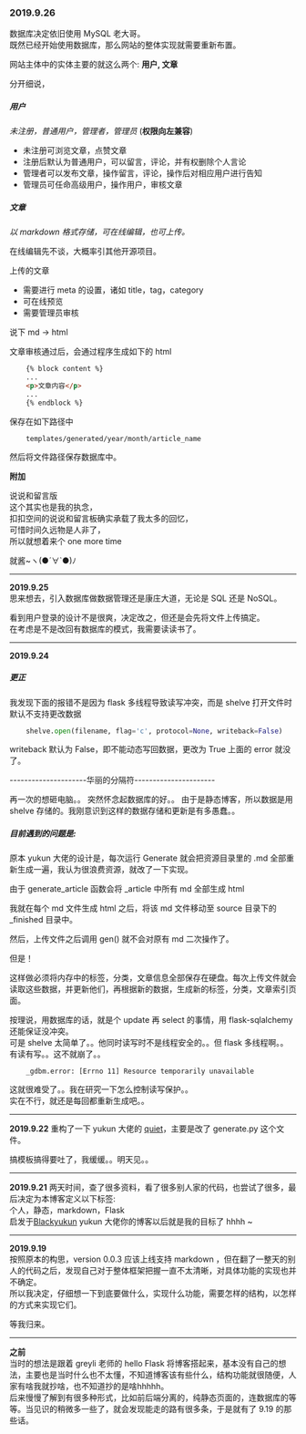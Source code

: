 ### 2019.9.26
数据库决定依旧使用 MySQL 老大哥。  
既然已经开始使用数据库，那么网站的整体实现就需要重新布置。  

网站主体中的实体主要的就这么两个:   **用户, 文章**

分开细说，

##### 用户


_未注册，普通用户，管理者，管理员_  (**权限向左兼容**)  
  
- 未注册可浏览文章，点赞文章
- 注册后默认为普通用户，可以留言，评论，并有权删除个人言论
- 管理者可以发布文章，操作留言，评论，操作后对相应用户进行告知
- 管理员可任命高级用户，操作用户，审核文章

##### 文章
_以 markdown 格式存储，可在线编辑，也可上传。_  

在线编辑先不谈，大概率引其他开源项目。  

上传的文章
- 需要进行 meta 的设置，诸如 title，tag，category
- 可在线预览
- 需要管理员审核

说下 md -> html  

文章审核通过后，会通过程序生成如下的 html
```html
    {% block content %}
    ...
    <p>文章内容</p>
    ...
    {% endblock %}
```
保存在如下路径中
```
    templates/generated/year/month/article_name
```
然后将文件路径保存数据库中。

**附加**  

说说和留言版  
这个其实也是我的执念，  
扣扣空间的说说和留言板确实承载了我太多的回忆，  
可惜时间久远物是人非了，  
所以就想着来个 one more time  
  
就酱~ヽ(●´∀`●)ﾉ

---

**2019.9.25**  
思来想去，引入数据库做数据管理还是康庄大道，无论是 SQL 还是 NoSQL。  

看到用户登录的设计不是很爽，决定改之，但还是会先将文件上传搞定。  
在考虑是不是改回有数据库的模式，我需要读读书了。  

---

**2019.9.24**

##### 更正
我发现下面的报错不是因为 flask 多线程导致读写冲突，而是 shelve 打开文件时默认不支持更改数据
```Python
    shelve.open(filename, flag='c', protocol=None, writeback=False)
```

writeback 默认为 False，即不能动态写回数据，更改为 True 上面的 error 就没了。  

---------------------华丽的分隔符----------------------  

再一次的想砸电脑。。
突然怀念起数据库的好。。
由于是静态博客，所以数据是用 shelve 存储的。我刚意识到这样的数据存储和更新是有多愚蠢。。 

##### 目前遇到的问题是: 
原本 yukun 大佬的设计是，每次运行 Generate 就会把资源目录里的 .md 全部重新生成一遍，我认为很浪费资源，就改了一下实现。  
  
由于 generate_article 函数会将 _article 中所有 md 全部生成 html  
  
我就在每个 md 文件生成 html 之后，将该 md 文件移动至 source 目录下的 _finished 目录中。  
  
然后，上传文件之后调用 gen() 就不会对原有 md 二次操作了。  
  
但是！  

这样做必须将内存中的标签，分类，文章信息全部保存在硬盘。每次上传文件就会读取这些数据，并更新他们，再根据新的数据，生成新的标签，分类，文章索引页面。  

按理说，用数据库的话，就是个 update 再 select 的事情，用 flask-sqlalchemy 还能保证没冲突。  
可是 shelve 太简单了。。他同时读写时不是线程安全的。。但 flask 多线程啊。。  
有读有写。。这不就崩了。。 

```
    _gdbm.error: [Errno 11] Resource temporarily unavailable  
```

这就很难受了。。我在研究一下怎么控制读写保护。。  
实在不行，就还是每回都重新生成吧。。  

---
**2019.9.22**
重构了一下 yukun 大佬的 [quiet](https://github.com/blackyukun/quiet)，主要是改了 generate.py 这个文件。  

搞模板搞得要吐了，我缓缓。。明天见。。
  
---
**2019.9.21** 
两天时间，查了很多资料，看了很多别人家的代码，也尝试了很多，最后决定为本博客定义以下标签:  
个人，静态，markdown，Flask  
启发于[Blackyukun](https://github.com/blackyukun)
yukun 大佬你的博客以后就是我的目标了 hhhh ~

---
**2019.9.19**  
按照原本的构思，version 0.0.3 应该上线支持 markdown ，但在翻了一整天的别人的代码之后，发现自己对于整体框架把握一直不太清晰，对具体功能的实现也并不确定。  
所以我决定，仔细想一下到底要做什么，实现什么功能，需要怎样的结构，以怎样的方式来实现它们。  
  
等我归来。  

---
**之前**  
当时的想法是跟着 greyli 老师的 hello Flask 将博客搭起来，基本没有自己的想法，主要也是当时什么也不太懂，不知道博客该有些什么，结构功能就很随便，人家有啥我就抄啥，也不知道抄的是啥hhhhh。  
后来慢慢了解到有很多种形式，比如前后端分离的，纯静态页面的，连数据库的等等。当见识的稍微多一些了，就会发现能走的路有很多条，于是就有了 9.19 的那些话。


